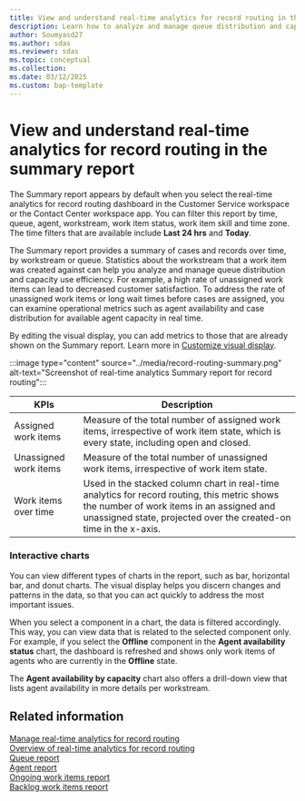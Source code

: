 ```yaml
---
title: View and understand real-time analytics for record routing in the summary report
description: Learn how to analyze and manage queue distribution and capacity use efficiency with real-time analytics for record routing summary report.
author: Soumyasd27
ms.author: sdas
ms.reviewer: sdas
ms.topic: conceptual 
ms.collection:
ms.date: 03/12/2025
ms.custom: bap-template
---
```


# View and understand real-time analytics for record routing in the summary report

The Summary report appears by default when you select the real-time analytics for record routing dashboard in the Customer Service workspace or the Contact Center workspace app. You can filter this report by time, queue, agent, workstream, work item status, work item skill and time zone. The time filters that are available include **Last 24 hrs** and **Today**.

The Summary report provides a summary of cases and records over time, by workstream or queue. Statistics about the workstream that a work item was created against can help you analyze and manage queue distribution and capacity use efficiency. For example, a high rate of unassigned work items can lead to decreased customer satisfaction. To address the rate of unassigned work items or long wait times before cases are assigned, you can examine operational metrics such as agent availability and case distribution for available agent capacity in real time. 

By editing the visual display, you can add metrics to those that are already shown on the Summary report. Learn more in [Customize visual display](customize-reports.md#customize-visual-display).

:::image type="content" source="../media/record-routing-summary.png" alt-text="Screenshot of real-time analytics Summary report for record routing":::


|KPIs| Description  |
|---------|---------|
|Assigned work items    |   Measure of the total number of assigned work items, irrespective of work item state, which is every state, including open and closed.      |
|Unassigned work items    |  Measure of the total number of unassigned work items, irrespective of work item state.       |
|Work items over time   |   Used in the stacked column chart in real-time analytics for record routing, this metric shows the number of work items in an assigned and unassigned state, projected over the created-on time in the x-axis.      |

### Interactive charts

You can view different types of charts in the report, such as bar, horizontal bar, and donut charts. The visual display helps you discern
changes and patterns in the data, so that you can act quickly to address the most important issues.

When you select a component in a chart, the data is filtered accordingly. This way, you can view data that is related to the selected component only. For example, if you select the **Offline** component in the **Agent availability status** chart, the dashboard is refreshed and shows only work items of agents who are currently in the **Offline** state.

The **Agent availability by capacity** chart also offers a drill-down view that lists agent availability in more details per workstream.

## Related information

[Manage real-time analytics for record routing](../administer/enable-record-routing.md#manage-real-time-analytics-for-record-routing)  
[Overview of real-time analytics for record routing](rr-overview.md#overview-of-real-time-analytics-for-record-routing)  
[Queue report](rr-queue.md#view-and-understand-real-time-analytics-for-record-routing-in-the-queue-report)  
[Agent report](rr-agent.md#view-and-understand-real-time-analytics-for-record-routing-in-the-agent-report)  
[Ongoing work items report](rr-ongoingworkitems.md#view-and-understand-real-time-analytics-for-record-routing-in-the-ongoing-work-items-report)  
[Backlog work items report](rr-backlogitems.md#view-and-understand-real-time-analytics-for-record-routing-in-the-backlog-work-items-report) 
